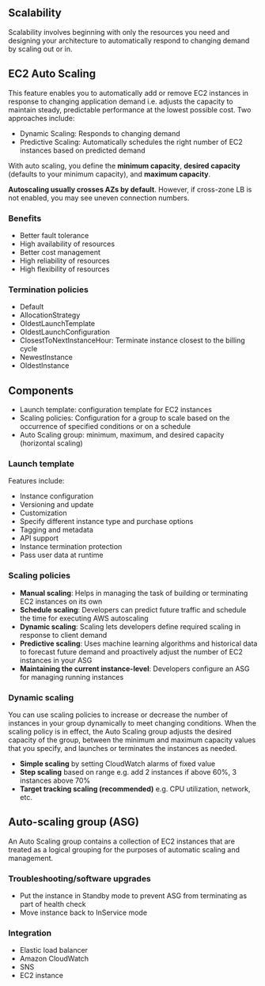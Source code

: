 ## Scalability

Scalability involves beginning with only the resources you need and designing your architecture to automatically respond to changing demand by scaling out or in.

## EC2 Auto Scaling

This feature enables you to automatically add or remove EC2 instances in response to changing application demand i.e. adjusts the capacity to maintain steady, predictable performance at the lowest possible cost. Two approaches include:

- Dynamic Scaling: Responds to changing demand
- Predictive Scaling: Automatically schedules the right number of EC2 instances based on predicted demand

With auto scaling, you define the **minimum capacity**, **desired capacity** (defaults to your minimum capacity), and **maximum capacity**.

**Autoscaling usually crosses AZs by default**. However, if cross-zone LB is not enabled, you may see uneven connection numbers.

### Benefits

- Better fault tolerance
- High availability of resources
- Better cost management
- High reliability of resources
- High flexibility of resources

### Termination policies

- Default
- AllocationStrategy
- OldestLaunchTemplate
- OldestLaunchConfiguration
- ClosestToNextInstanceHour: Terminate instance closest to the billing cycle
- NewestInstance
- OldestInstance

## Components

- Launch template: configuration template for EC2 instances
- Scaling policies: Configuration for a group to scale based on the occurrence of specified conditions or on a schedule
- Auto Scaling group: minimum, maximum, and desired capacity (horizontal scaling)

### Launch template

Features include:

- Instance configuration
- Versioning and update
- Customization
- Specify different instance type and purchase options
- Tagging and metadata
- API support
- Instance termination protection
- Pass user data at runtime

### Scaling policies

- **Manual scaling**: Helps in managing the task of building or terminating EC2 instances on its own
- **Schedule scaling**: Developers can predict future traffic and schedule the time for executing AWS autoscaling
- **Dynamic scaling**: Scaling lets developers define required scaling in response to client demand
- **Predictive scaling**: Uses machine learning algorithms and historical data to forecast future demand and proactively adjust the number of EC2 instances in your ASG
- **Maintaining the current instance-level**: Developers configure an ASG for managing running instances

### Dynamic scaling

You can use scaling policies to increase or decrease the number of instances in your group dynamically to meet changing conditions. When the scaling policy is in effect, the Auto Scaling group adjusts the desired capacity of the group, between the minimum and maximum capacity values that you specify, and launches or terminates the instances as needed.

- **Simple scaling** by setting CloudWatch alarms of fixed value
- **Step scaling** based on range e.g. add 2 instances if above 60%, 3 instances above 70%
- **Target tracking scaling (recommended)** e.g. CPU utilization, network, etc.

## Auto-scaling group (ASG)

An Auto Scaling group contains a collection of EC2 instances that are treated as a logical grouping for the purposes of automatic scaling and management.

### Troubleshooting/software upgrades

- Put the instance in Standby mode to prevent ASG from terminating as part of health check
- Move instance back to InService mode

### Integration

- Elastic load balancer
- Amazon CloudWatch
- SNS
- EC2 instance
